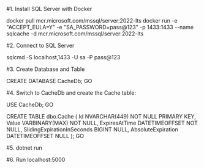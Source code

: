 #1. Install SQL Server with Docker

docker pull mcr.microsoft.com/mssql/server:2022-lts
docker run -e "ACCEPT_EULA=Y" -e "SA_PASSWORD=pass@123" -p 1433:1433 --name sqlcache -d mcr.microsoft.com/mssql/server:2022-lts

#2. Connect to SQL Server

sqlcmd -S localhost,1433 -U sa -P pass@123

#3. Create Database and Table

CREATE DATABASE CacheDb;
GO

#4. Switch to CacheDb and create the Cache table:

USE CacheDb;
GO

CREATE TABLE dbo.Cache (
    Id NVARCHAR(449) NOT NULL PRIMARY KEY,
    Value VARBINARY(MAX) NOT NULL,
    ExpiresAtTime DATETIMEOFFSET NOT NULL,
    SlidingExpirationInSeconds BIGINT NULL,
    AbsoluteExpiration DATETIMEOFFSET NULL
);
GO

#5. dotnet run

#6. Run localhost:5000